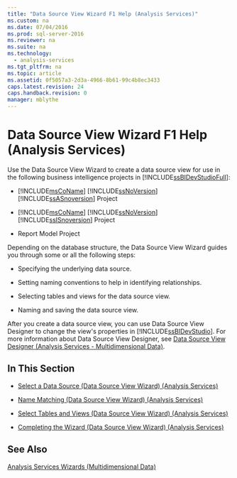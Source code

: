 ```yaml
---
title: "Data Source View Wizard F1 Help (Analysis Services)"
ms.custom: na
ms.date: 07/04/2016
ms.prod: sql-server-2016
ms.reviewer: na
ms.suite: na
ms.technology: 
  - analysis-services
ms.tgt_pltfrm: na
ms.topic: article
ms.assetid: 0f5057a3-2d3a-4966-8b61-99c4b8ec3433
caps.latest.revision: 24
caps.handback.revision: 0
manager: mblythe
---
```

# Data Source View Wizard F1 Help (Analysis Services)
Use the Data Source View Wizard to create a data source view for use in the following business intelligence projects in [!INCLUDE[ssBIDevStudioFull](../../Topics/TopicNameContainA/tokens/ssBIDevStudioFull_md.md)]:  
  
-   [!INCLUDE[msCoName](../../Topics/TopicNameContainA/tokens/msCoName_md.md)] [!INCLUDE[ssNoVersion](../../Topics/TopicNameContainA/tokens/ssNoVersion_md.md)] [!INCLUDE[ssASnoversion](../../Topics/TopicNameContainA/tokens/ssASnoversion_md.md)] Project  
  
-   [!INCLUDE[msCoName](../../Topics/TopicNameContainA/tokens/msCoName_md.md)] [!INCLUDE[ssNoVersion](../../Topics/TopicNameContainA/tokens/ssNoVersion_md.md)] [!INCLUDE[ssISnoversion](../../Topics/TopicNameContainA/tokens/ssISnoversion_md.md)] Project  
  
-   Report Model Project  
  
 Depending on the database structure, the Data Source View Wizard guides you through some or all the following steps:  
  
-   Specifying the underlying data source.  
  
-   Setting naming conventions to help in identifying relationships.  
  
-   Selecting tables and views for the data source view.  
  
-   Naming and saving the data source view.  
  
 After you create a data source view, you can use Data Source View Designer to change the view's properties in [!INCLUDE[ssBIDevStudio](../../Topics/TopicNameContainA/tokens/ssBIDevStudio_md.md)]. For more information about Data Source View Designer, see [Data Source View Designer (Analysis Services - Multidimensional Data)](../../Topics/TopicNameNotContainA/Data-Source-View-Designer--Analysis-Services---Multidimensional-Data-.md).  
  
## In This Section  
  
-   [Select a Data Source (Data Source View Wizard) (Analysis Services)](../../Topics/TopicNameContainA/Select-a-Data-Source--Data-Source-View-Wizard---Analysis-Services-.md)  
  
-   [Name Matching (Data Source View Wizard) (Analysis Services)](../../Topics/TopicNameNotContainA/Name-Matching--Data-Source-View-Wizard---Analysis-Services-.md)  
  
-   [Select Tables and Views (Data Source View Wizard) (Analysis Services)](../../Topics/TopicNameNotContainA/Select-Tables-and-Views--Data-Source-View-Wizard---Analysis-Services-.md)  
  
-   [Completing the Wizard (Data Source View Wizard) (Analysis Services)](../../Topics/TopicNameNotContainA/Completing-the-Wizard--Data-Source-View-Wizard---Analysis-Services-.md)  
  
## See Also  
 [Analysis Services Wizards (Multidimensional Data)](../../Topics/TopicNameNotContainA/Analysis-Services-Wizards--Multidimensional-Data-.md)